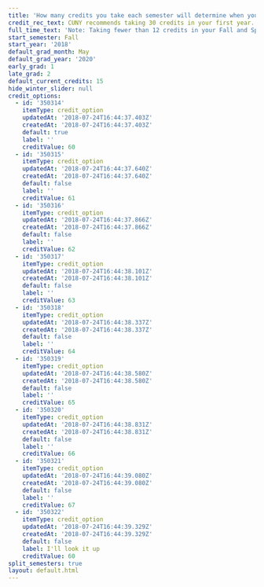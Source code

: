 ```yaml
---
title: 'How many credits you take each semester will determine when you graduate. '
credit_rec_text: CUNY recommends taking 30 credits in your first year.
full_time_text: 'Note: Taking fewer than 12 credits in your Fall and Spring semesters may affect your financial aid eligibility.'
start_semester: Fall
start_year: '2018'
default_grad_month: May
default_grad_year: '2020'
early_grad: 1
late_grad: 2
default_current_credits: 15
hide_winter_slider: null
credit_options:
  - id: '350314'
    itemType: credit_option
    updatedAt: '2018-07-24T16:44:37.403Z'
    createdAt: '2018-07-24T16:44:37.403Z'
    default: true
    label: ''
    creditValue: 60
  - id: '350315'
    itemType: credit_option
    updatedAt: '2018-07-24T16:44:37.640Z'
    createdAt: '2018-07-24T16:44:37.640Z'
    default: false
    label: ''
    creditValue: 61
  - id: '350316'
    itemType: credit_option
    updatedAt: '2018-07-24T16:44:37.866Z'
    createdAt: '2018-07-24T16:44:37.866Z'
    default: false
    label: ''
    creditValue: 62
  - id: '350317'
    itemType: credit_option
    updatedAt: '2018-07-24T16:44:38.101Z'
    createdAt: '2018-07-24T16:44:38.101Z'
    default: false
    label: ''
    creditValue: 63
  - id: '350318'
    itemType: credit_option
    updatedAt: '2018-07-24T16:44:38.337Z'
    createdAt: '2018-07-24T16:44:38.337Z'
    default: false
    label: ''
    creditValue: 64
  - id: '350319'
    itemType: credit_option
    updatedAt: '2018-07-24T16:44:38.580Z'
    createdAt: '2018-07-24T16:44:38.580Z'
    default: false
    label: ''
    creditValue: 65
  - id: '350320'
    itemType: credit_option
    updatedAt: '2018-07-24T16:44:38.831Z'
    createdAt: '2018-07-24T16:44:38.831Z'
    default: false
    label: ''
    creditValue: 66
  - id: '350321'
    itemType: credit_option
    updatedAt: '2018-07-24T16:44:39.080Z'
    createdAt: '2018-07-24T16:44:39.080Z'
    default: false
    label: ''
    creditValue: 67
  - id: '350322'
    itemType: credit_option
    updatedAt: '2018-07-24T16:44:39.329Z'
    createdAt: '2018-07-24T16:44:39.329Z'
    default: false
    label: I'll look it up
    creditValue: 60
split_semesters: true
layout: default.html
---
```


